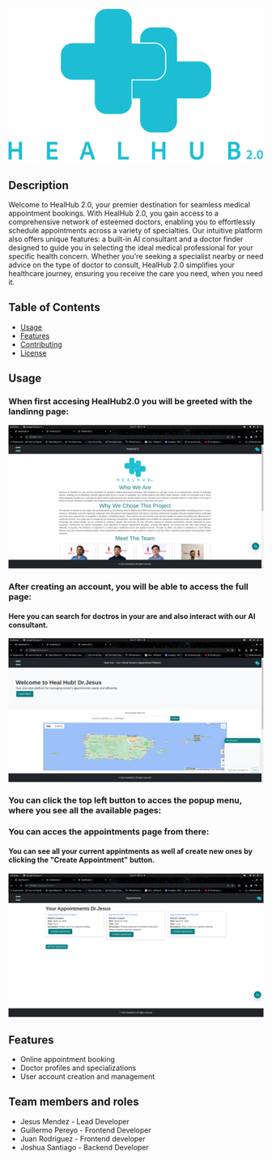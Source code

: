 ![Logo](./HealHub2/accounts/static/accounts/images/HEALHUB2.0.PNG)

## Description

Welcome to HealHub 2.0, your premier destination for seamless medical appointment
bookings. With HealHub 2.0, you gain access to a comprehensive network of esteemed
doctors, enabling you to effortlessly schedule appointments across a variety of specialties.
Our intuitive platform also offers unique features: a built-in AI consultant and a doctor finder designed to guide
you in selecting the ideal medical professional for your specific health concern. Whether
you're seeking a specialist nearby or need advice on the type of doctor to consult, HealHub 2.0
simplifies your healthcare journey, ensuring you receive the care you need, when you need it.

## Table of Contents

- [Usage](#usage)
- [Features](#features)
- [Contributing](#contributing)
- [License](#license)


## Usage

### When first accesing HealHub2.0 you will be greeted with the landinng page:

![Landing Page](./HealHub2/accounts/static/accounts/images/landingphoto.png)




### After creating an account, you will be able to access the full page:
#### Here you can search for doctros in your are and also interact with our AI consultant.
![Home Page](./HealHub2/accounts/static/accounts/images/homepage.png)


### You can click the top left button to acces the popup menu, where you see all the available pages:
### You can acces the appointments page from there:
#### You can see all your current appintments as well af create new ones by clicking the "Create Appointment" button.
![Appointments Page](./HealHub2/accounts/static/accounts/images/appointments.png)



## Features

- Online appointment booking
- Doctor profiles and specializations
- User account creation and management

## Team members and roles
- Jesus Mendez - Lead Developer
- Guillermo Pereyo - Frontend Developer
- Juan Rodriguez - Frontend developer
- Joshua Santiago - Backend Developer
